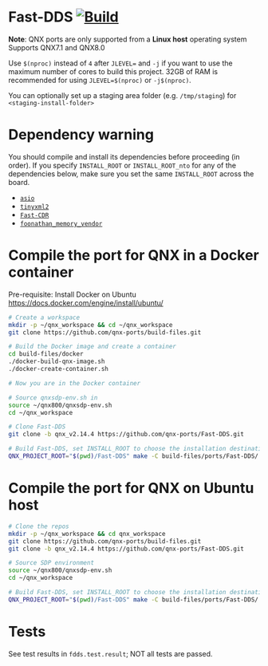 # Fast-DDS [![Build](https://github.com/qnx-ports/build-files/actions/workflows/Fast-DDS.yml/badge.svg)](https://github.com/qnx-ports/build-files/actions/workflows/Fast-DDS.yml)

**Note**: QNX ports are only supported from a **Linux host** operating system
Supports QNX7.1 and QNX8.0

Use `$(nproc)` instead of `4` after `JLEVEL=` and `-j` if you want to use the maximum number of cores to build this project.
32GB of RAM is recommended for using `JLEVEL=$(nproc)` or `-j$(nproc)`.

You can optionally set up a staging area folder (e.g. `/tmp/staging`) for `<staging-install-folder>`

# Dependency warning

You should compile and install its dependencies before proceeding (in order). If you specify `INSTALL_ROOT` or `INSTALL_ROOT_nto` for any of the dependencies below, make sure you set the same `INSTALL_ROOT` across the board.
+ [`asio`](https://github.com/qnx-ports/build-files/tree/main/ports/asio)
+ [`tinyxml2`](https://github.com/qnx-ports/build-files/tree/main/ports/tinyxml2)
+ [`Fast-CDR`](https://github.com/qnx-ports/build-files/tree/main/ports/Fast-CDR)
+ [`foonathan_memory_vendor`](https://github.com/qnx-ports/build-files/tree/main/ports/foonathan_memory_vendor)

# Compile the port for QNX in a Docker container

Pre-requisite: Install Docker on Ubuntu https://docs.docker.com/engine/install/ubuntu/
```bash
# Create a workspace
mkdir -p ~/qnx_workspace && cd ~/qnx_workspace
git clone https://github.com/qnx-ports/build-files.git

# Build the Docker image and create a container
cd build-files/docker
./docker-build-qnx-image.sh
./docker-create-container.sh

# Now you are in the Docker container

# Source qnxsdp-env.sh in
source ~/qnx800/qnxsdp-env.sh
cd ~/qnx_workspace

# Clone Fast-DDS
git clone -b qnx_v2.14.4 https://github.com/qnx-ports/Fast-DDS.git

# Build Fast-DDS, set INSTALL_ROOT to choose the installation destination
QNX_PROJECT_ROOT="$(pwd)/Fast-DDS" make -C build-files/ports/Fast-DDS/ INSTALL_ROOT=<staging-install-folder> install -j4
```

# Compile the port for QNX on Ubuntu host

```bash
# Clone the repos
mkdir -p ~/qnx_workspace && cd qnx_workspace
git clone https://github.com/qnx-ports/build-files.git
git clone -b qnx_v2.14.4 https://github.com/qnx-ports/Fast-DDS.git

# Source SDP environment
source ~/qnx800/qnxsdp-env.sh
cd ~/qnx_workspace

# Build Fast-DDS, set INSTALL_ROOT to choose the installation destination
QNX_PROJECT_ROOT="$(pwd)/Fast-DDS" make -C build-files/ports/Fast-DDS/ INSTALL_ROOT=<staging-install-folder> install -j4
```

# Tests
See test results in `fdds.test.result`; NOT all tests are passed.